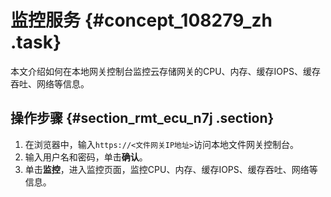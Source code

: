 # 监控服务 {#concept_108279_zh .task}

本文介绍如何在本地网关控制台监控云存储网关的CPU、内存、缓存IOPS、缓存吞吐、网络等信息。

## 操作步骤 {#section_rmt_ecu_n7j .section}

1.  在浏览器中，输入`https://<文件网关IP地址>`访问本地文件网关控制台。
2.  输入用户名和密码，单击**确认**。
3.  单击**监控**，进入监控页面，监控CPU、内存、缓存IOPS、缓存吞吐、网络等信息。

